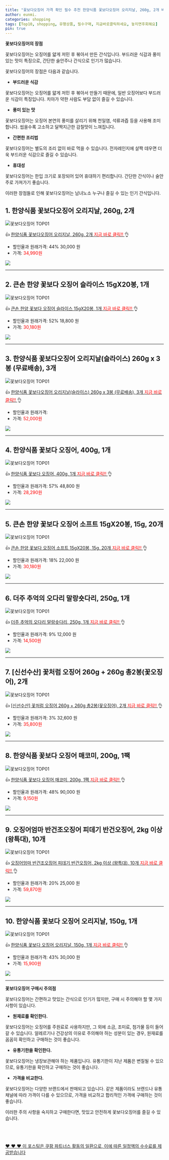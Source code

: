 ```yaml
---
title: "꽃보다오징어 가격 확인 필수 추천 한양식품 꽃보다오징어 오리지날, 260g, 2개 비교 장점 구매가이드"
author: eunmi.
categories: shopping
tags: [Top10, shopping, 유행상품, 필수구매, 지금바로클릭하세요, 놓치면후회해요]
pin: true
---
```

**꽃보다오징어의 장점**

꽃보다오징어는 오징어를 얇게 저민 후 볶아서 만든 간식입니다. 부드러운 식감과 풍미 있는 맛이 특징으로, 간단한 술안주나 간식으로 인기가 많습니다.

꽃보다오징어의 장점은 다음과 같습니다.

* **부드러운 식감**

꽃보다오징어는 오징어를 얇게 저민 후 볶아서 만들기 때문에, 일반 오징어보다 부드러운 식감이 특징입니다. 치아가 약한 사람도 부담 없이 즐길 수 있습니다.

* **풍미 있는 맛**

꽃보다오징어는 오징어 본연의 풍미를 살리기 위해 천일염, 석류과즙 등을 사용해 조미합니다. 씹을수록 고소하고 달짝지근한 감칠맛이 느껴집니다.

* **간편한 조리법**

꽃보다오징어는 별도의 조리 없이 바로 먹을 수 있습니다. 전자레인지에 살짝 데우면 더욱 부드러운 식감으로 즐길 수 있습니다.

* **휴대성**

꽃보다오징어는 한입 크기로 포장되어 있어 휴대하기 편리합니다. 간단한 간식이나 술안주로 가져가기 좋습니다.

이러한 장점들로 인해 꽃보다오징어는 남녀노소 누구나 즐길 수 있는 인기 간식입니다.

   

## 1. 한양식품 꽃보다오징어 오리지날, 260g, 2개

![꽃보다오징어 TOP01](https://thumbnail9.coupangcdn.com/thumbnails/remote/230x230ex/image/retail/images/2020/09/02/13/8/36e0060c-af8d-4f69-afe2-f173083e84bf.jpg)


👍 [한양식품 꽃보다오징어 오리지날, 260g, 2개 <font color=red> 지금 바로 클릭!! </font> ](https://link.coupang.com/re/AFFSDP?lptag=AF3617701&subid=GithubCoopas&pageKey=2049791020&traceid=V0-153&itemId=3484807442&vendorItemId=71471092386) 👌 


- 할인율과 원래가격: 44%  30,000   원
- 가격: <span style='color:red'>34,990원</span>

[![](/discount_price.png)](https://link.coupang.com/re/AFFSDP?lptag=AF3617701&subid=GithubCoopas&pageKey=2049791020&traceid=V0-153&itemId=3484807442&vendorItemId=71471092386)

---


   

## 2. 큰손 한양 꽃보다 오징어 슬라이스 15gX20봉, 1개

![꽃보다오징어 TOP01](https://thumbnail6.coupangcdn.com/thumbnails/remote/230x230ex/image/vendor_inventory/322e/ea7672e0d4a094d7711fba57d654b637e748be21581f42febfd6ff8d5e66.jpg)


👍 [큰손 한양 꽃보다 오징어 슬라이스 15gX20봉, 1개 <font color=red> 지금 바로 클릭!! </font> ](https://link.coupang.com/re/AFFSDP?lptag=AF3617701&subid=GithubCoopas&pageKey=7198451024&traceid=V0-153&itemId=18190065785&vendorItemId=74468852469) 👌 


- 할인율과 원래가격: 52%  18,800   원
- 가격: <span style='color:red'>30,180원</span>

[![](/discount_price.png)](https://link.coupang.com/re/AFFSDP?lptag=AF3617701&subid=GithubCoopas&pageKey=7198451024&traceid=V0-153&itemId=18190065785&vendorItemId=74468852469)

---


   

## 3. 한양식품 꽃보다오징어 오리지날(슬라이스) 260g x 3봉 (무료배송), 3개

![꽃보다오징어 TOP01](https://thumbnail10.coupangcdn.com/thumbnails/remote/230x230ex/image/vendor_inventory/b779/9dd564c44823e28eeb091bfd004bf1118e04ac04074b86102e5304d214dd.jpg)


👍 [한양식품 꽃보다오징어 오리지날(슬라이스) 260g x 3봉 (무료배송), 3개 <font color=red> 지금 바로 클릭!! </font> ](https://link.coupang.com/re/AFFSDP?lptag=AF3617701&subid=GithubCoopas&pageKey=5801584619&traceid=V0-153&itemId=18982709217&vendorItemId=77396750896) 👌 


- 할인율과 원래가격: 
- 가격: <span style='color:red'>52,000원</span>

[![](/discount_price.png)](https://link.coupang.com/re/AFFSDP?lptag=AF3617701&subid=GithubCoopas&pageKey=5801584619&traceid=V0-153&itemId=18982709217&vendorItemId=77396750896)

---


   

## 4. 한양식품 꽃보다 오징어, 400g, 1개

![꽃보다오징어 TOP01](https://thumbnail7.coupangcdn.com/thumbnails/remote/230x230ex/image/retail/images/614611861757319-42a92c92-c734-4886-a537-0e28b4cf3aa8.JPG)


👍 [한양식품 꽃보다 오징어, 400g, 1개 <font color=red> 지금 바로 클릭!! </font> ](https://link.coupang.com/re/AFFSDP?lptag=AF3617701&subid=GithubCoopas&pageKey=2049791020&traceid=V0-153&itemId=2102806273&vendorItemId=70101672862) 👌 


- 할인율과 원래가격: 57%  48,800   원
- 가격: <span style='color:red'>28,290원</span>

[![](/discount_price.png)](https://link.coupang.com/re/AFFSDP?lptag=AF3617701&subid=GithubCoopas&pageKey=2049791020&traceid=V0-153&itemId=2102806273&vendorItemId=70101672862)

---


   

## 5. 큰손 한양 꽃보다 오징어 소프트 15gX20봉, 15g, 20개

![꽃보다오징어 TOP01](https://thumbnail9.coupangcdn.com/thumbnails/remote/230x230ex/image/vendor_inventory/e8ac/321e90d85c28bc4e7f5e27789a9fcfd9c25777647442eeecf3a9bf4b9d73.jpg)


👍 [큰손 한양 꽃보다 오징어 소프트 15gX20봉, 15g, 20개 <font color=red> 지금 바로 클릭!! </font> ](https://link.coupang.com/re/AFFSDP?lptag=AF3617701&subid=GithubCoopas&pageKey=5064591522&traceid=V0-153&itemId=18190025472&vendorItemId=74468413433) 👌 


- 할인율과 원래가격: 18%  22,000   원
- 가격: <span style='color:red'>30,180원</span>

[![](/discount_price.png)](https://link.coupang.com/re/AFFSDP?lptag=AF3617701&subid=GithubCoopas&pageKey=5064591522&traceid=V0-153&itemId=18190025472&vendorItemId=74468413433)

---


   

## 6. 더주 추억의 오다리 말랑숏다리, 250g, 1개

![꽃보다오징어 TOP01](https://thumbnail10.coupangcdn.com/thumbnails/remote/230x230ex/image/vendor_inventory/7160/25b71b7cabb4c30f515a1c32f29fe83452cf479ca0c9f8b694383c263a32.jpg)


👍 [더주 추억의 오다리 말랑숏다리, 250g, 1개 <font color=red> 지금 바로 클릭!! </font> ](https://link.coupang.com/re/AFFSDP?lptag=AF3617701&subid=GithubCoopas&pageKey=7273638728&traceid=V0-153&itemId=18556129122&vendorItemId=82639370017) 👌 


- 할인율과 원래가격: 9%  12,000   원
- 가격: <span style='color:red'>14,500원</span>

[![](/discount_price.png)](https://link.coupang.com/re/AFFSDP?lptag=AF3617701&subid=GithubCoopas&pageKey=7273638728&traceid=V0-153&itemId=18556129122&vendorItemId=82639370017)

---


   

## 7. [신선수산] 꽃처럼 오징어 260g + 260g 총2봉(꽃오징어), 2개

![꽃보다오징어 TOP01](https://thumbnail9.coupangcdn.com/thumbnails/remote/230x230ex/image/vendor_inventory/4899/5df6863b9fe8ce59f41b7622a6e5f84794c1bcb42b87187da00af33304a4.jpg)


👍 [[신선수산] 꽃처럼 오징어 260g + 260g 총2봉(꽃오징어), 2개 <font color=red> 지금 바로 클릭!! </font> ](https://link.coupang.com/re/AFFSDP?lptag=AF3617701&subid=GithubCoopas&pageKey=7038224477&traceid=V0-153&itemId=17396832182&vendorItemId=72769366379) 👌 


- 할인율과 원래가격: 3%  32,600   원
- 가격: <span style='color:red'>35,800원</span>

[![](/discount_price.png)](https://link.coupang.com/re/AFFSDP?lptag=AF3617701&subid=GithubCoopas&pageKey=7038224477&traceid=V0-153&itemId=17396832182&vendorItemId=72769366379)

---


   

## 8. 한양식품 꽃보다 오징어 매코미, 200g, 1팩

![꽃보다오징어 TOP01](https://thumbnail10.coupangcdn.com/thumbnails/remote/230x230ex/image/retail/images/2023/01/19/10/4/3f4d5d27-62a0-4064-ab5a-2722725f8cae.jpg)


👍 [한양식품 꽃보다 오징어 매코미, 200g, 1팩 <font color=red> 지금 바로 클릭!! </font> ](https://link.coupang.com/re/AFFSDP?lptag=AF3617701&subid=GithubCoopas&pageKey=7080067042&traceid=V0-153&itemId=17609711194&vendorItemId=84775806590) 👌 


- 할인율과 원래가격: 48%  90,000   원
- 가격: <span style='color:red'>9,150원</span>

[![](/discount_price.png)](https://link.coupang.com/re/AFFSDP?lptag=AF3617701&subid=GithubCoopas&pageKey=7080067042&traceid=V0-153&itemId=17609711194&vendorItemId=84775806590)

---


   

## 9. 오징어엄마 반건조오징어 피데기 반건오징어, 2kg 이상 (왕특대), 10개

![꽃보다오징어 TOP01](https://thumbnail7.coupangcdn.com/thumbnails/remote/230x230ex/image/vendor_inventory/5fa3/1d376606bb3ea23d07217629cd691ebf864f660348ffc9ee2a2d4b563efa.jpg)


👍 [오징어엄마 반건조오징어 피데기 반건오징어, 2kg 이상 (왕특대), 10개 <font color=red> 지금 바로 클릭!! </font> ](https://link.coupang.com/re/AFFSDP?lptag=AF3617701&subid=GithubCoopas&pageKey=6511488243&traceid=V0-153&itemId=14384506833&vendorItemId=81628803609) 👌 


- 할인율과 원래가격: 20%  25,000   원
- 가격: <span style='color:red'>59,870원</span>

[![](/discount_price.png)](https://link.coupang.com/re/AFFSDP?lptag=AF3617701&subid=GithubCoopas&pageKey=6511488243&traceid=V0-153&itemId=14384506833&vendorItemId=81628803609)

---


   

## 10. 한양식품 꽃보다 오징어 오리지날, 150g, 1개

![꽃보다오징어 TOP01](https://thumbnail10.coupangcdn.com/thumbnails/remote/230x230ex/image/vendor_inventory/9532/f0e10bab934c036d934923e2e873fbd6bb776e00eed2f0c64d54dec3de3e.jpg)


👍 [한양식품 꽃보다 오징어 오리지날, 150g, 1개 <font color=red> 지금 바로 클릭!! </font> ](https://link.coupang.com/re/AFFSDP?lptag=AF3617701&subid=GithubCoopas&pageKey=5801584619&traceid=V0-153&itemId=2772397512&vendorItemId=70762223342) 👌 


- 할인율과 원래가격: 43%  30,000   원
- 가격: <span style='color:red'>15,900원</span>

[![](/discount_price.png)](https://link.coupang.com/re/AFFSDP?lptag=AF3617701&subid=GithubCoopas&pageKey=5801584619&traceid=V0-153&itemId=2772397512&vendorItemId=70762223342)

---
**꽃보다오징어 구매시 주의점**

꽃보다오징어는 간편하고 맛있는 간식으로 인기가 많지만, 구매 시 주의해야 할 몇 가지 사항이 있습니다.

* **원재료를 확인한다.**

꽃보다오징어는 오징어를 주원료로 사용하지만, 그 외에 소금, 조미료, 첨가물 등이 들어갈 수 있습니다. 알레르기나 건강상의 이유로 주의해야 하는 성분이 있는 경우, 원재료를 꼼꼼히 확인하고 구매하는 것이 좋습니다.

* **유통기한을 확인한다.**

꽃보다오징어는 냉장보관해야 하는 제품입니다. 유통기한이 지난 제품은 변질될 수 있으므로, 유통기한을 확인하고 구매하는 것이 좋습니다.

* **가격을 비교한다.**

꽃보다오징어는 다양한 브랜드에서 판매되고 있습니다. 같은 제품이라도 브랜드나 유통채널에 따라 가격이 다를 수 있으므로, 가격을 비교하고 합리적인 가격에 구매하는 것이 좋습니다.

이러한 주의 사항을 숙지하고 구매한다면, 맛있고 안전하게 꽃보다오징어를 즐길 수 있습니다.<br><br><br><br><br> [ ❤ ❤ ❤ 이 포스팅은 쿠팡 파트너스 활동의 일환으로, 이에 따른 일정액의 수수료를 제공받습니다](https://link.coupang.com/a/bcEFyh)